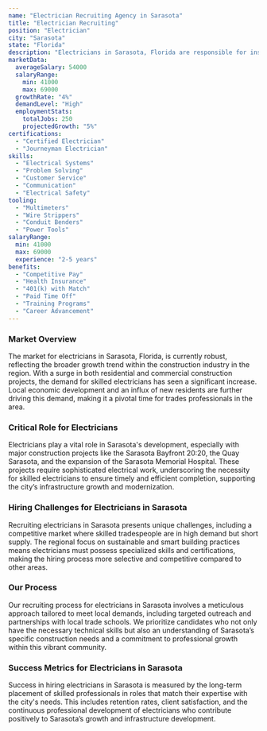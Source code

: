 ```yaml
---
name: "Electrician Recruiting Agency in Sarasota"
title: "Electrician Recruiting"
position: "Electrician"
city: "Sarasota"
state: "Florida"
description: "Electricians in Sarasota, Florida are responsible for installing, maintaining and repairing electrical systems in residential and commercial buildings."
marketData:
  averageSalary: 54000
  salaryRange:
    min: 41000
    max: 69000
  growthRate: "4%"
  demandLevel: "High"
  employmentStats:
    totalJobs: 250
    projectedGrowth: "5%"
certifications:
  - "Certified Electrician"
  - "Journeyman Electrician"
skills:
  - "Electrical Systems"
  - "Problem Solving"
  - "Customer Service"
  - "Communication"
  - "Electrical Safety"
tooling:
  - "Multimeters"
  - "Wire Strippers"
  - "Conduit Benders"
  - "Power Tools"
salaryRange:
  min: 41000
  max: 69000
  experience: "2-5 years"
benefits:
  - "Competitive Pay"
  - "Health Insurance"
  - "401(k) with Match"
  - "Paid Time Off"
  - "Training Programs"
  - "Career Advancement"
---
```


### Market Overview
The market for electricians in Sarasota, Florida, is currently robust, reflecting the broader growth trend within the construction industry in the region. With a surge in both residential and commercial construction projects, the demand for skilled electricians has seen a significant increase. Local economic development and an influx of new residents are further driving this demand, making it a pivotal time for trades professionals in the area.

### Critical Role for Electricians
Electricians play a vital role in Sarasota's development, especially with major construction projects like the Sarasota Bayfront 20:20, the Quay Sarasota, and the expansion of the Sarasota Memorial Hospital. These projects require sophisticated electrical work, underscoring the necessity for skilled electricians to ensure timely and efficient completion, supporting the city’s infrastructure growth and modernization.

### Hiring Challenges for Electricians in Sarasota
Recruiting electricians in Sarasota presents unique challenges, including a competitive market where skilled tradespeople are in high demand but short supply. The regional focus on sustainable and smart building practices means electricians must possess specialized skills and certifications, making the hiring process more selective and competitive compared to other areas.

### Our Process
Our recruiting process for electricians in Sarasota involves a meticulous approach tailored to meet local demands, including targeted outreach and partnerships with local trade schools. We prioritize candidates who not only have the necessary technical skills but also an understanding of Sarasota’s specific construction needs and a commitment to professional growth within this vibrant community.

### Success Metrics for Electricians in Sarasota
Success in hiring electricians in Sarasota is measured by the long-term placement of skilled professionals in roles that match their expertise with the city's needs. This includes retention rates, client satisfaction, and the continuous professional development of electricians who contribute positively to Sarasota’s growth and infrastructure development.